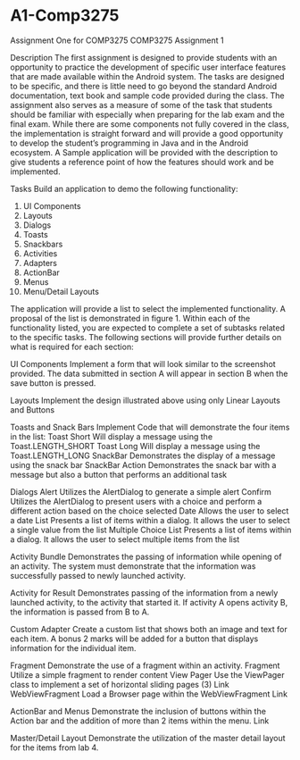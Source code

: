 # A1-Comp3275
Assignment One for COMP3275
COMP3275 Assignment 1


Description
The first assignment is designed to provide students with an opportunity to practice the
development of specific user interface features that are made available within the Android system.
The tasks are designed to be specific, and there is little need to go beyond the standard Android
documentation, text book and sample code provided during the class. The assignment also serves as
a measure of some of the task that students should be familiar with especially when preparing for
the lab exam and the final exam. While there are some components not fully covered in the class,
the implementation is straight forward and will provide a good opportunity to develop the student’s
programming in Java and in the Android ecosystem.
A Sample application will be provided with the description to give students a reference point of how
the features should work and be implemented.

Tasks
Build an application to demo the following functionality:
1. UI Components
2. Layouts
3. Dialogs
4. Toasts
5. Snackbars
6. Activities
7. Adapters
8. ActionBar
9. Menus
10. Menu/Detail Layouts

The application will provide a list to select the implemented
functionality. A proposal of the list is demonstrated in figure 1.
Within each of the functionality listed, you are expected to
complete a set of subtasks related to the specific tasks.
The following sections will provide further details on what is
required for each section:


UI Components
Implement a form that will look similar to the screenshot provided. The data submitted in section A
will appear in section B when the save button is pressed.


Layouts
Implement the design illustrated above using only Linear Layouts and Buttons


Toasts and Snack Bars
Implement Code that will demonstrate the four items in the list:
Toast Short Will display a message using the Toast.LENGTH_SHORT
Toast Long Will display a message using the Toast.LENGTH_LONG
SnackBar Demonstrates the display of a message using the snack bar
SnackBar Action Demonstrates the snack bar with a message but also a button that
performs an additional task


Dialogs
Alert Utilizes the AlertDialog to generate a simple alert
Confirm Utilizes the AlertDialog to present users with a choice and perform a
different action based on the choice selected
Date Allows the user to select a date
List Presents a list of items within a dialog. It allows the user to select a
single value from the list
Multiple Choice List Presents a list of items within a dialog. It allows the user to select
multiple items from the list


Activity Bundle
Demonstrates the passing of information while opening of an activity. The system must demonstrate
that the information was successfully passed to newly launched activity.


Activity for Result
Demonstrates passing of the information from a newly launched activity, to the activity that started
it. If activity A opens activity B, the information is passed from B to A.


Custom Adapter
Create a custom list that shows both an image and text for each item. A bonus 2 marks will be added
for a button that displays information for the individual item.


Fragment
Demonstrate the use of a fragment within an activity.
Fragment Utilize a simple fragment to render content
View Pager Use the ViewPager class to implement a set of
horizontal sliding pages (3)
Link
WebViewFragment Load a Browser page within the
WebViewFragment
Link


ActionBar and Menus
Demonstrate the inclusion of buttons within the Action bar and the addition of more than 2 items
within the menu. Link


Master/Detail Layout
Demonstrate the utilization of the master detail layout for the items from lab 4.
